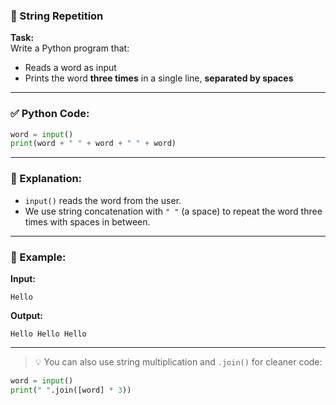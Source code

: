 ### 🔁 String Repetition

**Task:**  
Write a Python program that:

- Reads a word as input
- Prints the word **three times** in a single line, **separated by spaces**

---

### ✅ Python Code:

```python
word = input()
print(word + " " + word + " " + word)
```

---

### 🧠 Explanation:

- `input()` reads the word from the user.
- We use string concatenation with `" "` (a space) to repeat the word three times with spaces in between.

---

### 🧪 Example:

**Input:**

```
Hello
```

**Output:**

```
Hello Hello Hello
```

---

> 💡 You can also use string multiplication and `.join()` for cleaner code:

```python
word = input()
print(" ".join([word] * 3))
```

